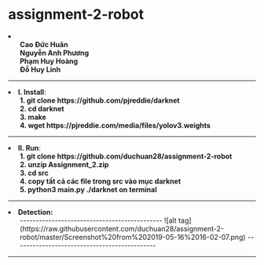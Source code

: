 # assignment-2-robot
<li>
		<ol>
			<b>Cao Đức Huân</b><br>
			<b>Nguyễn Anh Phương</b><br>
			<b>Phạm Huy Hoàng</b><br>
			<b>Đỗ Huy Linh</b><br>
		</ol>
</li>
<hr>
<li>
		<b>I. Install</b>:
		<ol>
			<b>1. git clone https://github.com/pjreddie/darknet</b><br>
			<b>2. cd darknet</b><br>
			<b>3. make</b><br>
			<b>4. wget https://pjreddie.com/media/files/yolov3.weights</b><br>
		</ol>
</li>
<hr>
<li>
		<b>II. Run</b>:
		<ol>
			<b>1. git clone https://github.com/duchuan28/assignment-2-robot</b><br>
			<b>2. unzip Assignment_2.zip</b><br>
			<b>3. cd src</b><br>
			<b>4. copy tất cả các file trong src vào mục darknet</b><br>
      <b>5. python3 main.py ./darknet on terminal</b><br>
		</ol>
</li>
<hr>
<li>
	<b>Detection:</b>
	<ol>
		--------------------------------------------- ![alt tag](https://raw.githubusercontent.com/duchuan28/assignment-2-robot/master/Screenshot%20from%202019-05-16%2016-02-07.png) --------------------------------------------- 
	</ol>
</li>
<hr>
